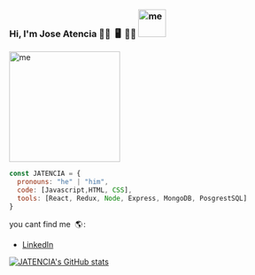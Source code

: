 ### Hi, I'm Jose Atencia 👋🏻    🖥️   👨🏻‍ <img src="https://user-images.githubusercontent.com/96576405/234164355-2e25af3b-8297-496d-a121-424e92e9036a.gif" alt="me" width="50"/>
 



<div style="display: flex; justify-content: space-between;">
  <img src="https://user-images.githubusercontent.com/96576405/234157809-e04c9ecd-817c-44cb-95fb-66e7362ff215.png" alt="me" width="200"/> 
</div>




```js
const JATENCIA = {
  pronouns: "he" | "him",
  code: [Javascript,HTML, CSS],
  tools: [React, Redux, Node, Express, MongoDB, PosgrestSQL]
}

```



you cant find me    🌎 :
- [LinkedIn](https://www.linkedin.com/in/joseantonioatenciajaramillo/)

[![JATENCIA's GitHub stats](https://github-readme-stats.vercel.app/api?username=JATENCIA)](https://github.com/anuraghazra/github-readme-stats)

<!--
**JATENCIA/JATENCIA** is a ✨ _special_ ✨ repository because its `README.md` (this file) appears on your GitHub profile.

Here are some ideas to get you started:

- 🔭 I’m currently working on ...
- 🌱 I’m currently learning ...
- 👯 I’m looking to collaborate on ...
- 🤔 I’m looking for help with ...
- 💬 Ask me about ...
- 📫 How to reach me: ...
- 😄 Pronouns: ...
- ⚡ Fun fact: ...
-->
